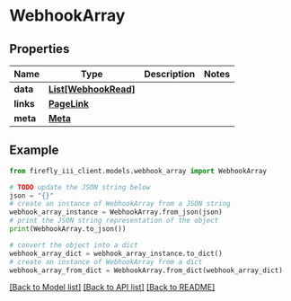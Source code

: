 # WebhookArray


## Properties

Name | Type | Description | Notes
------------ | ------------- | ------------- | -------------
**data** | [**List[WebhookRead]**](WebhookRead.md) |  | 
**links** | [**PageLink**](PageLink.md) |  | 
**meta** | [**Meta**](Meta.md) |  | 

## Example

```python
from firefly_iii_client.models.webhook_array import WebhookArray

# TODO update the JSON string below
json = "{}"
# create an instance of WebhookArray from a JSON string
webhook_array_instance = WebhookArray.from_json(json)
# print the JSON string representation of the object
print(WebhookArray.to_json())

# convert the object into a dict
webhook_array_dict = webhook_array_instance.to_dict()
# create an instance of WebhookArray from a dict
webhook_array_from_dict = WebhookArray.from_dict(webhook_array_dict)
```
[[Back to Model list]](../README.md#documentation-for-models) [[Back to API list]](../README.md#documentation-for-api-endpoints) [[Back to README]](../README.md)



